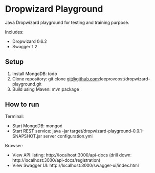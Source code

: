 Dropwizard Playground
=====================

Java Dropwizard playground for testing and training purpose.

Includes: 
- Dropwizard 0.6.2
- Swagger 1.2

## Setup

1. Install MongoDB: todo
2. Clone repository: git clone git@github.com:leeprovoost/dropwizard-playground.git
3. Build using Maven: mvn package

## How to run

Terminal:
- Start MongoDB: mongod
- Start REST service: java -jar target/dropwizard-playground-0.0.1-SNAPSHOT.jar server configuration.yml

Browser:
- View API listing: http://localhost:3000/api-docs (drill down: http://localhost:3000/api-docs/registration)
- View Swagger UI: http://localhost:3000/swagger-ui/index.html
